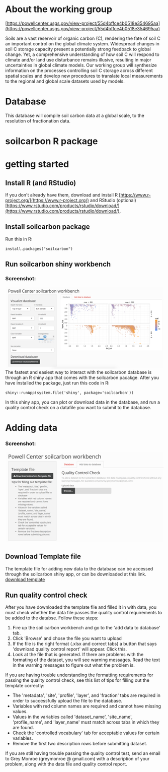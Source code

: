 # About the working group
[https://powellcenter.usgs.gov/view-project/55d4bffce4b0518e354695aa](https://powellcenter.usgs.gov/view-project/55d4bffce4b0518e354695aa)

Soils are a vast reservoir of organic carbon (C), rendering the fate of soil C an important control on the global climate system. Widespread changes in soil C storage capacity present a potentially strong feedback to global change. Yet, a comprehensive understanding of how soil C will respond to climate and/or land use disturbance remains illusive, resulting in major uncertainties in global climate models. Our working group will synthesize information on the processes controlling soil C storage across different spatial scales and develop new procedures to translate local measurements to the regional and global scale datasets used by models. 

# Database
This database will compile soil carbon data at a global scale, to the resolution of fractionation data. 

# soilcarbon R package

# getting started
## Install R (and RStudio)

If you don't already have them, download and install R [https://www.r-project.org/](https://www.r-project.org/) and RStudio (optional) [https://www.rstudio.com/products/rstudio/download/](https://www.rstudio.com/products/rstudio/download/).

## Install soilcarbon package

Run this in R:
```{r}
install.packages("soilcarbon")
```

## Run soilcarbon shiny workbench
### Screenshot:
![](site_files/assets/images/plots.png?raw=true "Screenshot")
The fastest and easiest way to interact with the soilcarbon database is through an R shiny app that comes with the soilcarbon pacakge. After you have installed the package, just run this code in R:
```{r}
shiny::runApp(system.file('shiny', package='soilcarbon'))
```
In this shiny app, you can plot or download data in the database, and run a quality control check on a datafile you want to submit to the database.

# Adding data
### Screenshot:
![](site_files/assets/images/add.png?raw=true "Screenshot")

## Download Template file
The template file for adding new data to the database can be accessed through the soilcarbon shiny app, or can be downloaded at this link.
 [download template](https://github.com/powellcenter-soilcarbon/soilcarbon/raw/master/inst/extdata/Master_template.xlsx)

## Run quality control check
After you have downloaded the template file and filled it in with data, you must check whether the data file passes the quality control requirements to be added to the databse. Follow these steps:

1. Fire up the soil carbon workbench and go to the 'add data to database' tab.
1. Click 'Browse' and chose the file you want to upload
1. If the file is the right format (.xlsx and correct tabs) a button that says 'download quality control report' will appear. Click this.
1. Look at the file that is generated. If there are problems with the formating of the dataset, you will see warning messages. Read the text in the warning messages to figure out what the problem is.

If you are having trouble understanding the formatting requirements for passing the quality control check, see this list of tips for filling out the template correctly:

* The 'metadata', 'site', 'profile', 'layer', and 'fraction' tabs are required in order to successfully upload the file to the database.
* Variables with red column names are required and cannot have missing values.
* Values in the variables called 'dataset_name', 'site_name', 'profile_name', and 'layer_name' must match across tabs in which they are found.
* Check the 'controlled vocabulary' tab for acceptable values for certain variables.
* Remove the first two description rows before submitting dataset.

If you are still having trouble passing the quality control test, send an email to Grey Monroe (greymonroe @ gmail.com) with a description of your problem, along with the data file and quality control report.



